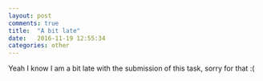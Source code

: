 ```yaml
---
layout: post
comments: true
title:  "A bit late"
date:   2016-11-19 12:55:34
categories: other
---
```

Yeah I know I am a bit late with the submission of this task, sorry for that :(
